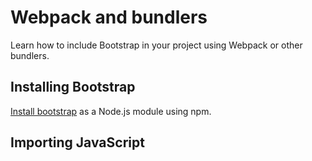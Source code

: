# Webpack and bundlers

Learn how to include Bootstrap in your project using Webpack or other bundlers.

## Installing Bootstrap

[Install bootstrap](https://github.com/AndrewSRea/My_Learning_Port/tree/main/Bootstrap/Getting_Started/Download#npm) as a Node.js module using npm.

## Importing JavaScript